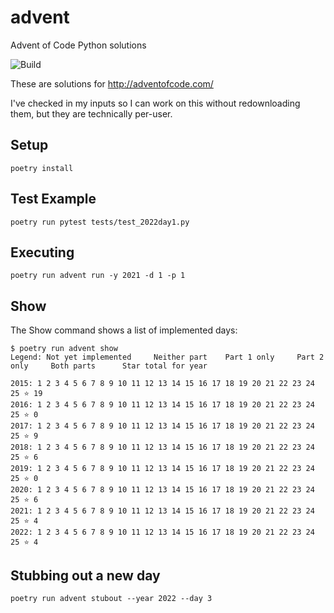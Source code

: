 # advent
Advent of Code Python solutions

![Build](https://github.com/crerwin/advent/actions/workflows/build.yaml/badge.svg)

These are solutions for http://adventofcode.com/

I've checked in my inputs so I can work on this without redownloading them, but they are technically per-user.

## Setup
```
poetry install
```

## Test Example
```
poetry run pytest tests/test_2022day1.py
```

## Executing
```
poetry run advent run -y 2021 -d 1 -p 1
```

## Show

The Show command shows a list of implemented days:
```
$ poetry run advent show
Legend: Not yet implemented     Neither part    Part 1 only     Part 2 only     Both parts      Star total for year

2015: 1 2 3 4 5 6 7 8 9 10 11 12 13 14 15 16 17 18 19 20 21 22 23 24 25 ⭐ 19
2016: 1 2 3 4 5 6 7 8 9 10 11 12 13 14 15 16 17 18 19 20 21 22 23 24 25 ⭐ 0
2017: 1 2 3 4 5 6 7 8 9 10 11 12 13 14 15 16 17 18 19 20 21 22 23 24 25 ⭐ 9
2018: 1 2 3 4 5 6 7 8 9 10 11 12 13 14 15 16 17 18 19 20 21 22 23 24 25 ⭐ 6
2019: 1 2 3 4 5 6 7 8 9 10 11 12 13 14 15 16 17 18 19 20 21 22 23 24 25 ⭐ 0
2020: 1 2 3 4 5 6 7 8 9 10 11 12 13 14 15 16 17 18 19 20 21 22 23 24 25 ⭐ 6
2021: 1 2 3 4 5 6 7 8 9 10 11 12 13 14 15 16 17 18 19 20 21 22 23 24 25 ⭐ 4
2022: 1 2 3 4 5 6 7 8 9 10 11 12 13 14 15 16 17 18 19 20 21 22 23 24 25 ⭐ 4
```

## Stubbing out a new day
`poetry run advent stubout --year 2022 --day 3`
